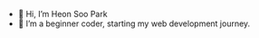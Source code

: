 - 👋 Hi, I’m Heon Soo Park
- 👀 I’m a beginner coder, starting my web development journey.

<!---
hspark220/hspark220 is a ✨ special ✨ repository because its `README.md` (this file) appears on your GitHub profile.
You can click the Preview link to take a look at your changes.
--->
